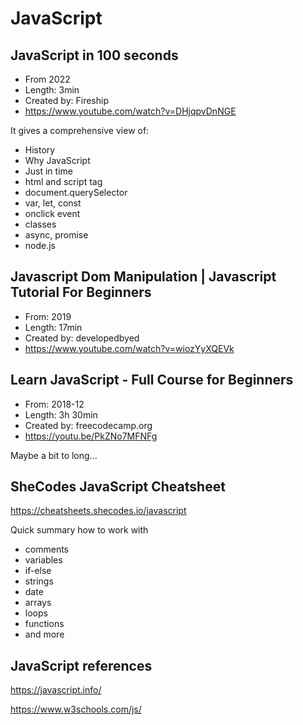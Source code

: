 # JavaScript

## JavaScript in 100 seconds

- From 2022
- Length: 3min
- Created by: Fireship
- https://www.youtube.com/watch?v=DHjqpvDnNGE

It gives a comprehensive view of:
- History
- Why JavaScript
- Just in time
- html and script tag
- document.querySelector
- var, let, const
- onclick event
- classes
- async, promise
- node.js

## Javascript Dom Manipulation | Javascript Tutorial For Beginners

- From: 2019
- Length: 17min
- Created by: developedbyed
- https://www.youtube.com/watch?v=wiozYyXQEVk


## Learn JavaScript - Full Course for Beginners

- From: 2018-12
- Length: 3h 30min
- Created by: freecodecamp.org
- https://youtu.be/PkZNo7MFNFg

Maybe a bit to long...

## SheCodes JavaScript Cheatsheet

https://cheatsheets.shecodes.io/javascript

Quick summary how to work with
- comments
- variables
- if-else
- strings
- date
- arrays
- loops
- functions
- and more


## JavaScript references

https://javascript.info/ 	

https://www.w3schools.com/js/